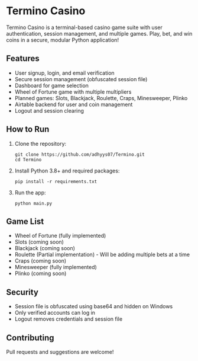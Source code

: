 # Termino Casino

Termino Casino is a terminal-based casino game suite with user authentication, session management, and multiple games. Play, bet, and win coins in a secure, modular Python application!

## Features
- User signup, login, and email verification
- Secure session management (obfuscated session file)
- Dashboard for game selection
- Wheel of Fortune game with multiple multipliers
- Planned games: Slots, Blackjack, Roulette, Craps, Minesweeper, Plinko
- Airtable backend for user and coin management
- Logout and session clearing

## How to Run
1. Clone the repository:
   ```
   git clone https://github.com/adhyys07/Termino.git
   cd Termino
   ```
2. Install Python 3.8+ and required packages:
   ```
   pip install -r requirements.txt
   ```
3. Run the app: 
   ```
   python main.py
   ```

## Game List
- Wheel of Fortune (fully implemented)
- Slots (coming soon)
- Blackjack (coming soon)
- Roulette (Partial implementation) - Will be adding multiple bets at a time
- Craps (coming soon)
- Minesweeper (fully implemented)
- Plinko (coming soon)

## Security
- Session file is obfuscated using base64 and hidden on Windows
- Only verified accounts can log in
- Logout removes credentials and session file

## Contributing
Pull requests and suggestions are welcome!
